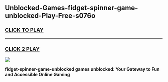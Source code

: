 
## Unblocked-Games-fidget-spinner-game-unblocked-Play-Free-s076o
<h3>
<a href="https://premium76.site?title=fidget-spinner-game-unblocked&ref=23A">CLICK TO PLAY</a></h3>
<hr>

<h3>
<a href="https://premium76.site?title=fidget-spinner-game-unblocked&ref=23A">CLICK 2 PLAY</a>
  
</h3>

<a href="https://premium76.site?title=fidget-spinner-game-unblocked&ref=23A"><img src="https://clearcache.store/games.png"></a>


**fidget-spinner-game-unblocked games unblocked: Your Gateway to Fun and Accessible Online Gaming**
